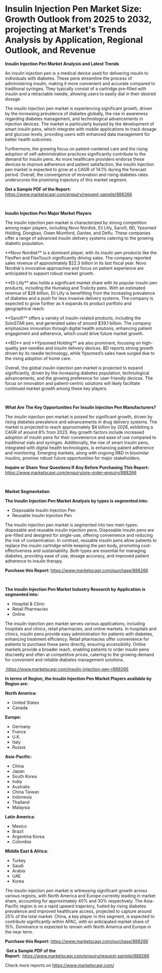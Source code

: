 <p><h1>Insulin Injection Pen Market Size: Growth Outlook from 2025 to 2032, projecting at Market's Trends Analysis by Application, Regional Outlook, and Revenue</h1></p><p><strong>Insulin Injection Pen Market Analysis and Latest Trends</strong></p>
<p><p>An insulin injection pen is a medical device used for delivering insulin to individuals with diabetes. These pens streamline the process of administering insulin, making it more convenient and accurate compared to traditional syringes. They typically consist of a cartridge pre-filled with insulin and a retractable needle, allowing users to easily dial in their desired dosage.</p><p>The insulin injection pen market is experiencing significant growth, driven by the increasing prevalence of diabetes globally, the rise in awareness regarding diabetes management, and technological advancements in injection devices. The market is particularly buoyed by the development of smart insulin pens, which integrate with mobile applications to track dosage and glucose levels, providing users with enhanced data management for better health outcomes.</p><p>Furthermore, the growing focus on patient-centered care and the rising adoption of self-administration practices significantly contribute to the demand for insulin pens. As more healthcare providers endorse these devices to improve adherence and patient satisfaction, the insulin injection pen market is expected to grow at a CAGR of 14.1% during the forecast period. Overall, the convergence of innovation and rising diabetes rates underscores the promising trajectory of this market segment.</p></p>
<p><strong>Get a Sample PDF of the Report:&nbsp;</strong> <a href="https://www.marketscagr.com/enquiry/request-sample/888266?utm_campaign=2202&utm_medium=2&utm_source=Github&utm_content=ia&utm_term=03032025&utm_id=insulin-injection-pen">https://www.marketscagr.com/enquiry/request-sample/888266</a></p>
<p>&nbsp;</p>
<p><strong>Insulin Injection Pen Major Market Players</strong></p>
<p><p>The insulin injection pen market is characterized by strong competition among major players, including Novo Nordisk, Eli Lilly, Sanofi, BD, Ypsomed Holding, Dongbao, Owen Mumford, Ganlee, and Delfu. These companies offer a range of advanced insulin delivery systems catering to the growing diabetic population.</p><p>**Novo Nordisk** is a dominant player, with its insulin pen products like the FlexPen and FlexTouch significantly driving sales. The company reported sales revenue of approximately $22.3 billion in its last fiscal year. Novo Nordisk's innovative approaches and focus on patient experience are anticipated to support robust market growth.</p><p>**Eli Lilly** also holds a significant market share with its popular insulin pen products, including the Humalog and Trulicity pens. With an estimated revenue of $28 billion, Eli Lilly is benefitting from the increasing prevalence of diabetes and a push for less invasive delivery systems. The company is expected to grow further as it expands its product portfolio and geographical reach.</p><p>**Sanofi** offers a variety of insulin-related products, including the SoloSTAR pen, and generated sales of around $39.1 billion. The company emphasizes innovation through digital health solutions, enhancing patient engagement and adherence, which could drive future market growth.</p><p>**BD** and **Ypsomed Holding** are also prominent, focusing on high-quality pen needles and insulin delivery devices. BD reports strong growth driven by its needle technology, while Ypsomed’s sales have surged due to the rising adoption of home care.</p><p>Overall, the global insulin injection pen market is projected to expand significantly, driven by the increasing diabetes population, technological advancements, and the growing preference for user-friendly devices. The focus on innovation and patient-centric solutions will likely facilitate continued market growth among these key players.</p></p>
<p>&nbsp;</p>
<p><strong>What Are The Key Opportunities For Insulin Injection Pen Manufacturers?</strong></p>
<p><p>The insulin injection pen market is poised for significant growth, driven by rising diabetes prevalence and advancements in drug delivery systems. The market is projected to reach approximately $4 billion by 2028, exhibiting a CAGR of around 8% from 2023. Key growth factors include increased adoption of insulin pens for their convenience and ease of use compared to traditional vials and syringes. Additionally, the rise of smart insulin pens, integrated with digital health technologies, is enhancing patient adherence and monitoring. Emerging markets, along with ongoing R&D in biosimilar insulins, promise robust future opportunities for major stakeholders.</p></p>
<p><strong>Inquire or Share Your Questions If Any Before Purchasing This Report:</strong> <a href="https://www.marketscagr.com/enquiry/pre-order-enquiry/888266?utm_campaign=2202&utm_medium=2&utm_source=Github&utm_content=ia&utm_term=03032025&utm_id=insulin-injection-pen">https://www.marketscagr.com/enquiry/pre-order-enquiry/888266</a></p>
<p>&nbsp;</p>
<p><strong>Market Segmentation</strong></p>
<p><strong>The Insulin Injection Pen Market Analysis by types is segmented into:</strong></p>
<p><ul><li>Disposable Insulin Injection Pen</li><li>Reusable Insulin Injection Pen</li></ul></p>
<p><p>The insulin injection pen market is segmented into two main types: disposable and reusable insulin injection pens. Disposable insulin pens are pre-filled and designed for single-use, offering convenience and reducing the risk of contamination. In contrast, reusable insulin pens allow patients to replace the insulin cartridge while keeping the pen body, promoting cost-effectiveness and sustainability. Both types are essential for managing diabetes, providing ease of use, dosage accuracy, and improved patient adherence to insulin therapy.</p></p>
<p><strong>Purchase this Report:&nbsp;</strong><a href="https://www.marketscagr.com/purchase/888266?utm_campaign=2202&utm_medium=2&utm_source=Github&utm_content=ia&utm_term=03032025&utm_id=insulin-injection-pen">https://www.marketscagr.com/purchase/888266</a></p>
<p>&nbsp;</p>
<p><strong>The Insulin Injection Pen Market Industry Research by Application is segmented into:</strong></p>
<p><ul><li>Hospital & Clinic</li><li>Retail Pharmacies</li><li>Online</li></ul></p>
<p><p>The insulin injection pen market serves various applications, including hospitals and clinics, retail pharmacies, and online markets. In hospitals and clinics, insulin pens provide easy administration for patients with diabetes, enhancing treatment efficiency. Retail pharmacies offer convenience for patients to purchase these pens directly, ensuring accessibility. Online markets provide a broader reach, enabling patients to order insulin pens discreetly and often at competitive prices, catering to the growing demand for convenient and reliable diabetes management solutions.</p></p>
<p><a href="https://www.marketscagr.com/insulin-injection-pen-r888266?utm_campaign=2202&utm_medium=2&utm_source=Github&utm_content=ia&utm_term=03032025&utm_id=insulin-injection-pen">&nbsp;https://www.marketscagr.com/insulin-injection-pen-r888266</a></p>
<p><strong>In terms of Region, the Insulin Injection Pen Market Players available by Region are:</strong></p>
<p>
    <p> <strong> North America: </strong>
        <ul>
            <li>United States</li>
            <li>Canada</li>
        </ul>
        </p> 
    <p> <strong> Europe: </strong>
        <ul>
            <li>Germany</li>
            <li>France</li>
            <li>U.K.</li>
            <li>Italy</li>
            <li>Russia</li>
        </ul>
        </p> 
    <p> <strong> Asia-Pacific: </strong>
        <ul>
            <li>China</li>
            <li>Japan</li>
            <li>South Korea</li>
            <li>India</li>
            <li>Australia</li>
            <li>China Taiwan</li>
            <li>Indonesia</li>
            <li>Thailand</li>
            <li>Malaysia</li>
        </ul>
        </p> 
    <p> <strong> Latin America: </strong>
        <ul>
            <li>Mexico</li>
            <li>Brazil</li>
            <li>Argentina Korea</li>
            <li>Colombia</li>
        </ul>
        </p> 
    <p> <strong> Middle East & Africa: </strong>
        <ul>
            <li>Turkey</li>
            <li>Saudi</li>
            <li>Arabia</li>
            <li>UAE</li>
            <li>Korea</li>
        </ul>
    </p>
    </p>
<p><p>The insulin injection pen market is witnessing significant growth across various regions, with North America and Europe currently leading in market share, accounting for approximately 40% and 30% respectively. The Asia-Pacific region is on a rapid upward trajectory, fueled by rising diabetes prevalence and improved healthcare access, projected to capture around 25% of the total market. China, a key player in this segment, is expected to contribute significantly within APAC, with an anticipated market share of 15%. Dominance is expected to remain with North America and Europe in the near term.</p></p>
<p><strong>Purchase this Report: </strong><a href="https://www.marketscagr.com/purchase/888266?utm_campaign=2202&utm_medium=2&utm_source=Github&utm_content=ia&utm_term=03032025&utm_id=insulin-injection-pen">https://www.marketscagr.com/purchase/888266</a></p>
<p>&nbsp;<strong>Get a Sample PDF of the Report:&nbsp;&nbsp;</strong><a href="https://www.marketscagr.com/enquiry/request-sample/888266?utm_campaign=2202&utm_medium=2&utm_source=Github&utm_content=ia&utm_term=03032025&utm_id=insulin-injection-pen">https://www.marketscagr.com/enquiry/request-sample/888266</a></p>
<p><strong></strong></p>
<p>Check more reports on <a href="https://www.marketscagr.com/?utm_campaign=2202&utm_medium=2&utm_source=Github&utm_content=ia&utm_term=03032025&utm_id=insulin-injection-pen">https://www.marketscagr.com/</a></p>